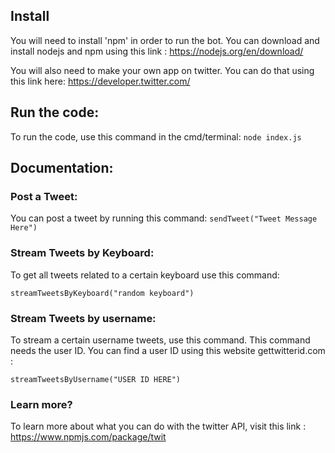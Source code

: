## Install
You will need to install 'npm' in order to run the bot. You can download and install nodejs and npm using this link : https://nodejs.org/en/download/


You will also need to make your own app on twitter. You can do that using this link here: 
https://developer.twitter.com/


## Run the code:

To run the code, use this command in the cmd/terminal: 
`node index.js`


## Documentation:


###  Post a Tweet:

You can post a tweet by running this command: 
`sendTweet("Tweet Message Here")`

###  Stream Tweets by Keyboard:

To get all tweets related to a certain keyboard use this command: 

`streamTweetsByKeyboard("random keyboard")`

###  Stream Tweets by username:

To stream a certain username tweets, use this command. This command needs the user ID. You can find a user ID using this website gettwitterid.com : 

`streamTweetsByUsername("USER ID HERE")`


### Learn more?

To learn more about what you can do with the twitter API, visit this link : https://www.npmjs.com/package/twit


